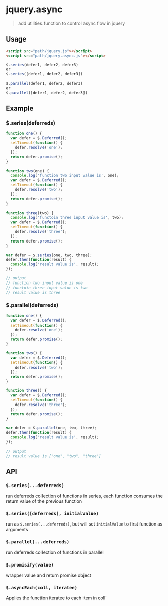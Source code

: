 # jquery.async
> add utilities function to control async flow in jquery

## Usage

```html
<script src="path/jquery.js"></script>
<script src="path/jquery.async.js"></script>
```

```js
$.series(defer1, defer2, defer3)
or
$.series([defer1, defer2, defer3])

$.parallel(defer1, defer2, defer3)
or
$.parallel([defer1, defer2, defer3])
```

## Example

### $.series(deferreds)

```js
function one() {
  var defer = $.Deferred();
  setTimeout(function() {
    defer.resolve('one');
  });
  return defer.promise();
}

function two(one) {
  console.log('function two input value is', one);
  var defer = $.Deferred();
  setTimeout(function() {
    defer.resolve('two');
  });
  return defer.promise();
}

function three(two) {
  console.log('functoin three input value is', two);
  var defer = $.Deferred();
  setTimeout(function() {
    defer.resolve('three');
  });
  return defer.promise();
}

var defer = $.series(one, two, three);
defer.then(function(result) {
  console.log('result value is', result);
});

// output
// function two input value is one
// functoin three input value is two
// result value is three
```
### $.parallel(deferreds)

```js
function one() {
  var defer = $.Deferred();
  setTimeout(function() {
    defer.resolve('one');
  });
  return defer.promise();
}

function two() {
  var defer = $.Deferred();
  setTimeout(function() {
    defer.resolve('two');
  });
  return defer.promise();
}

function three() {
  var defer = $.Deferred();
  setTimeout(function() {
    defer.resolve('three');
  });
  return defer.promise();
}

var defer = $.parallel(one, two, three);
defer.then(function(result) {
  console.log('result value is', result);
});

// output
// result value is ["one", "two", "three"]
```

## API
### `$.series(...deferreds)`

run deferreds collection of functions in series, each function consumes the return value of the previous function

### `$.series([deferreds], initialValue)`

run as `$.series(...deferreds)`, but will set `initialValue` to first function as arguments

### `$.parallel(...deferreds)`

run deferreds collection of functions in parallel

### `$.promisify(value)`

wrapper value and return promise object

### `$.asyncEach(coll, iteratee)`

Applies the function iteratee to each item in coll`
